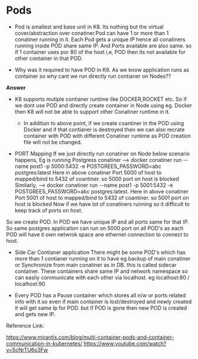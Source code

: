 # Pods

* Pod is smallest and base unit in K8. Its nothing but the virtual cover/abstraction over conatiner.Pod can have 1 or more than 1
conatiner running in it. 
Each Pod gets a unique IP hence all conatiners running inside POD share same IP. And Ports available are also same. so if 1 container
 uses por 80 of the host i,e, POD then its not available for other container in that POD.

* Why was it required to have POD in K8. As we know application runs as container so why cant we run directly run contianer on Nodes??

**Answer**

* K8 supports mutiple contianer runtime like DOCKER,ROCKET etc. So if we dont use POD and directly create container in Node using eg. Docker
  then K8 will not be able to support other Conatiner runtime in it.
  - In addition to above point, if we create coantiner in the POD using Docker and if that contianer is destroyed then 
     we can also recrate container with POD with different Conatiner runtime as POD creation file will not be changed.
     
* PORT Mapping 
    If we just directly run conatiner on Node below scenario happens,
      Eg is running Postgress conatiner  --> docker conatiner run --name post1 -p 5000:5432 -e POSTGREES_PASSWORD=abc postgres:latest
      Here in above conatiner Port 5000 of host to mapped/bind to 5432 of coantiner. so 5000 port on host is blocked
      Similarly, -->  docker conatiner run --name post1 -p 5001:5432 -e POSTGREES_PASSWORD=abc postgres:latest.
      Here in above conatiner Port 5001 of host to mapped/bind to 5432 of coantiner. so 5001 port on host is blocked
      Now if we have lot of conatiners running so it difficult to keep track of ports on host.

 So we create POD. In POD we have unique IP and all ports same for that IP. So same postgres application can run on 5000 port on all POD's
 as each POD will have it own netwrok space ane ethernet connection to connect to host.

* Side Car Contianer application
   There might be some POD's which has more than 1 contianer running on it to have eg backup of main conatiner or Synchronize from main 
   conatiner as in DB. this is called sidecar container. These containers share same IP and network namespace so can easliy
   communicate with each other via localhost. eg localhost:80 / localhost:90

* Every POD has a Pause container which stores all n/w or ports related info with it.so even if main container is lost/destroyed
  and newly created it will get same Ip for POD. but if POD is gone then new POD is created and gets new IP.


Reference Link:

https://www.mirantis.com/blog/multi-container-pods-and-container-communication-in-kubernetes/
https://www.youtube.com/watch?v=5cNrTU6o3Fw

